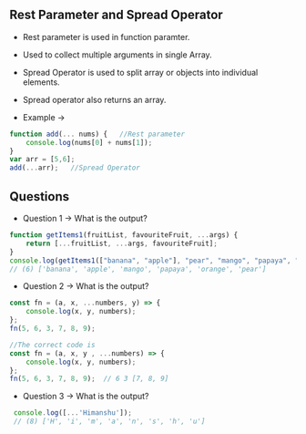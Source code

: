 ## Rest Parameter and Spread Operator
- Rest parameter is used in function paramter.
- Used to collect multiple arguments in single Array.
- Spread Operator is used to split array or objects into individual elements.
- Spread operator also returns an array.

- Example ->
```javascript
function add(... nums) {   //Rest parameter
    console.log(nums[0] + nums[1]);
}
var arr = [5,6];
add(...arr);   //Spread Operator
```

## Questions
- Question 1 -> What is the output?
```javascript
function getItems1(fruitList, favouriteFruit, ...args) {
    return [...fruitList, ...args, favouriteFruit];
}
console.log(getItems1(["banana", "apple"], "pear", "mango", "papaya", "orange"));  
// (6) ['banana', 'apple', 'mango', 'papaya', 'orange', 'pear']
```

- Question 2 -> What is the output?
```javascript
const fn = (a, x, ...numbers, y) => {
    console.log(x, y, numbers);
};
fn(5, 6, 3, 7, 8, 9);

//The correct code is
const fn = (a, x, y , ...numbers) => {
    console.log(x, y, numbers);
};
fn(5, 6, 3, 7, 8, 9);  // 6 3 [7, 8, 9]
```


- Question 3 -> What is the output?
```javascript
 console.log([...'Himanshu']);
 // (8) ['H', 'i', 'm', 'a', 'n', 's', 'h', 'u']
```